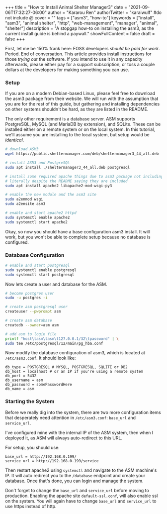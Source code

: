 +++
title = "How to Install Animal Shelter Manager3"
date = "2021-09-06T17:32:27-06:00"
author = "Kararou Ren"
authorTwitter = "karaiwulf" #do not include @
cover = ""
tags = ["asm3", "how-to"]
keywords = ["install", "asm3", "animal shelter", "http", "web-management", "manager", "animal", "shelter"]
description = "A stopgap how-to on installing the asm3, as the current install guide is behind a paywall."
showFullContent = false
draft = false
+++

First, let me be 150% frank here: FOSS developers *should be paid for work*.
Period.  End of conversation.  This article provides install instructions for
those *trying out* the software.  If you intend to use it in any capacity
afterwards, please either pay for a support subscription, or toss a couple
dollars at the developers for making something you can use.

### Setup

If you are on a modern Debian-based Linux, please feel free to download the
asm3 package from their website.  We will run with the assumption that you are
for the rest of this guide, but gathering and installing dependencies on other
systems shouldn't be hard, as they are listed in the README.

The only other requirement is a database server.  ASM supports PostgreSQL,
MySQL (and MariaDB by extension), and SQLite.  These can be installed either on
a remote system or on the local system.  In this tutorial, we'll assume you are
installing to the local system, but setup would be *identical*.

```bash
# download ASM3
wget https://public.sheltermanager.com/deb/sheltermanager3_44_all.deb

# install ASM3 and PostgreSQL
sudo apt install ./sheltermanager3_44_all.deb postgresql

# install some required apache things due to asm3 package not including them
# literally despite the README saying they are included
sudo apt install apache2 libapache2-mod-wsgi-py3

# enable the new module and the asm3 site
sudo a2enmod wsgi
sudo a2ensite asm3

# enable and start apache2 httpd
sudo systemctl enable apache2
sudo systemctl start apache2
```

Okay, so now you should have a base configuration asm3 install.  It will work,
but you won't be able to complete setup because no database is configured.

### Database Configuration

```bash
# enable and start postgresql
sudo systemctl enable postgresql
sudo systemctl start postgresql
```

Now lets create a user and database for the ASM.
```bash
# become postgres user
sudo -u postgres -i

# create asm postgresql user
createuser --pwprompt asm

# create asm database
createdb --owner=asm asm

# add asm to login file
printf "host\tasm\tasm\t127.0.0.1/32\tpassword" | \
sudo tee /etc/postgresql/12/main/pg_hba.conf
```

Now modify the database configuration of asm3, which is located at
`/etc/asm3.conf`.  It should look like:

```
db_type = POSTGRESQL # MYSQL, POSTGRESQL, SQLITE or DB2
db_host = localhost # or an IP if you're using a remote system
db_port = 5432
db_username = asm
db_password = somePasswordHere
db_name = asm
```

### Starting the System

Before we really dig into the system, there are two more configuration items
that desperately need attention in `/etc/asm3.conf`: `base_url` and
`service_url`.

I've configured mine with the internal IP of the ASM system, then when I
deployed it, as ASM will always auto-redirect to this URL.

For setup, you should use:

```
base_url = http://192.168.0.199/
service_url = http://192.168.0.199/service
```

Then restart apache2 using `systemctl` and navigate to the ASM machine's IP.
It will auto redirect you to the `/database` endpoint and create your database.
Once that's done, you can login and manage the system.

Don't forget to change the `base_url` and `service_url` before moving to
production.  Enabling the apache site `default-ssl.conf`, will also enable ssl
on the system.  You will again have to change `base_url` and `service_url` to
use https instead of http.


